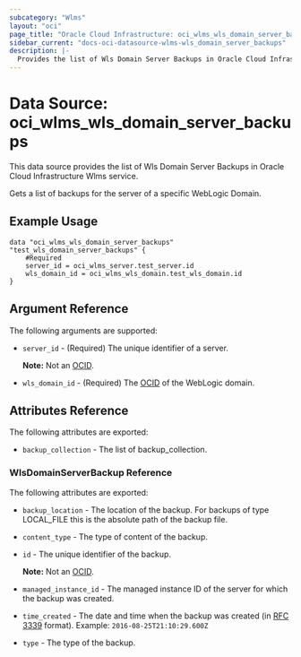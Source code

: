 ```yaml
---
subcategory: "Wlms"
layout: "oci"
page_title: "Oracle Cloud Infrastructure: oci_wlms_wls_domain_server_backups"
sidebar_current: "docs-oci-datasource-wlms-wls_domain_server_backups"
description: |-
  Provides the list of Wls Domain Server Backups in Oracle Cloud Infrastructure Wlms service
---
```


# Data Source: oci_wlms_wls_domain_server_backups
This data source provides the list of Wls Domain Server Backups in Oracle Cloud Infrastructure Wlms service.

Gets a list of backups for the server of a specific WebLogic Domain.


## Example Usage

```hcl
data "oci_wlms_wls_domain_server_backups" "test_wls_domain_server_backups" {
	#Required
	server_id = oci_wlms_server.test_server.id
	wls_domain_id = oci_wlms_wls_domain.test_wls_domain.id
}
```

## Argument Reference

The following arguments are supported:

* `server_id` - (Required) The unique identifier of a server.

	**Note:** Not an [OCID](https://docs.cloud.oracle.com/iaas/Content/General/Concepts/identifiers.htm). 
* `wls_domain_id` - (Required) The [OCID](https://docs.cloud.oracle.com/iaas/Content/General/Concepts/identifiers.htm) of the WebLogic domain.


## Attributes Reference

The following attributes are exported:

* `backup_collection` - The list of backup_collection.

### WlsDomainServerBackup Reference

The following attributes are exported:

* `backup_location` - The location of the backup. For backups of type LOCAL_FILE this is the absolute path of the backup file.
* `content_type` - The type of content of the backup.
* `id` - The unique identifier of the backup.

	**Note:** Not an [OCID](https://docs.cloud.oracle.com/iaas/Content/General/Concepts/identifiers.htm). 
* `managed_instance_id` - The managed instance ID of the server for which the backup was created.
* `time_created` - The date and time when the backup was created (in [RFC 3339](https://tools.ietf.org/rfc/rfc3339) format).  Example: `2016-08-25T21:10:29.600Z` 
* `type` - The type of the backup.

